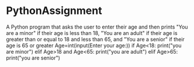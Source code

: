 # PythonAssignment
A Python program that asks the user to enter their age and then prints "You are a minor" if their age is less than 18, "You are an adult" if their age is greater than or equal to 18 and less than 65, and "You are a senior" if their age is 65 or greater
Age=int(input(Enter your age:))
if Age<18:
    print("you are minor")
elif Age>18 and Age<65:
    print("you are adult")
elif Age>65:
    print("you are senior")

